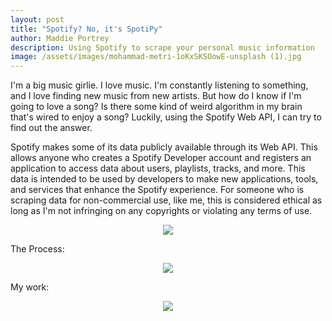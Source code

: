 ```yaml
---
layout: post
title: "Spotify? No, it's SpotiPy"
author: Maddie Portrey
description: Using Spotify to scrape your personal music information
image: /assets/images/mohammad-metri-1oKxSKSOowE-unsplash (1).jpg
---
```


I'm a big music girlie. I love music. I'm constantly listening to something, and I love finding new music from new artists. But how do I know if I'm going to love a song? Is there some kind of weird algorithm in my brain that's wired to enjoy a song? Luckily, using the Spotify Web API, I can try to find out the answer.

Spotify makes some of its data publicly available through its Web API. This allows anyone who creates a Spotify Developer account and registers an application to access data about users, playlists, tracks, and more. This data is intended to be used by developers to make new applications, tools, and services that enhance the Spotify experience. For someone who is scraping data for non-commercial use, like me, this is considered ethical as long as I'm not infringing on any copyrights or violating any terms of use.

 <p align="center">
<img src="https://raw.githubusercontent.com/maddiekkay/my386blog/main/assets/images/clay-banks-fEVaiLwWvlU-unsplash.jpg"/>
</p>

The Process:

 <p align="center">
<img src="https://raw.githubusercontent.com/maddiekkay/my386blog/main/assets/images/dominik-vanyi-5Fxuo7x-eyg-unsplash.jpg"/>
</p>

My work:

 <p align="center">
<img src="https://raw.githubusercontent.com/maddiekkay/my386blog/main/assets/images/muneeb-syed-4_M8uIfPEZw-unsplash.jpg"/>
</p>

